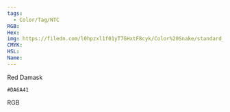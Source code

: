 ```yaml
---
tags:
  - Color/Tag/NTC
RGB:
Hex:
img: https://filedn.com/l0hpzxl1f01yT7GHxtF8cyk/Color%20Snake/standard_csv_to_svg/DA6A41.svg
CMYK:
HSL:
Name:
---
```

Red Damask
```palette
#DA6A41
```
RGB

